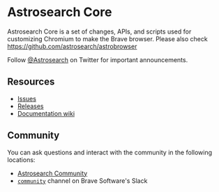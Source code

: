 # Astrosearch Core

Astrosearch Core is a set of changes, APIs, and scripts used for customizing Chromium to make the Brave browser. Please also check https://github.com/astrosearch/astrobrowser

Follow [@Astrosearch](https://twitter.com/astrosearch) on Twitter for important announcements.

## Resources

- [Issues](https://github.com/astrosearch/astrobrowser/issues)
- [Releases](https://github.com/astrosearch/astrobrowser/releases)
- [Documentation wiki](https://github.com/astrosearch/astrobrowser/wiki)

## Community

You can ask questions and interact with the community in the following
locations:
- [Astrosearch Community](https://community.astrosearch.com/)
- [`community`](https://astrosearch.slack.com) channel on Brave Software's Slack
